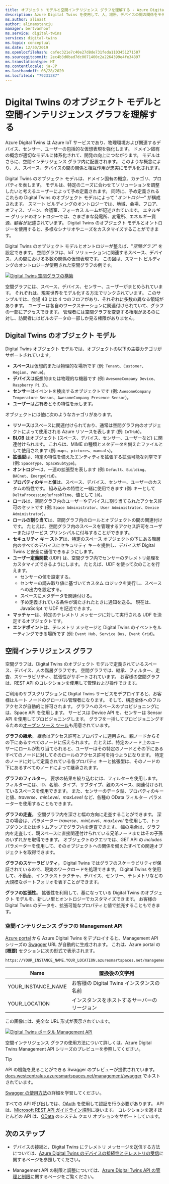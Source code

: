 ```yaml
---
title: オブジェクト モデルと空間インテリジェンス グラフを理解する - Azure Digital Twins | Microsoft Docs
description: Azure Digital Twins を使用して、人、場所、デバイスの間の関係をモデル化します
ms.author: alinast
author: alinamstanciu
manager: bertvanhoof
ms.service: digital-twins
services: digital-twins
ms.topic: conceptual
ms.date: 12/30/2019
ms.openlocfilehash: cafec321e7c40e27d8de731feda1103451271507
ms.sourcegitcommit: 2ec4b3d0bad7dc0071400c2a2264399e4fe34897
ms.translationtype: HT
ms.contentlocale: ja-JP
ms.lasthandoff: 03/28/2020
ms.locfileid: "79231387"
---
```

# <a name="understand-digital-twins-object-models-and-spatial-intelligence-graph"></a>Digital Twins のオブジェクト モデルと空間インテリジェンス グラフを理解する

Azure Digital Twins は Azure IoT サービスであり、物理環境および関連するデバイス、センサー、ユーザーの包括的な仮想表現を強化します。 ドメイン固有の概念が適切なモデルに体系化されて、開発の向上につながります。 モデルはさらに、空間インテリジェンス グラフ内に配置されます。 このような概念により、人、スペース、デバイスの間の関係と相互作用が忠実にモデル化されます。

Digital Twins のオブジェクト モデルは、ドメイン固有の概念、カテゴリ、プロパティを表します。 モデルは、特定のニーズに合わせてソリューションを調整したいと考えるユーザーによって予め定義されます。 同時に、予め定義されるこれらの Digital Twins のオブジェクト モデルによって "_オントロジー_" が構成されます。 スマート ビルディングのオントロジーでは、地域、会場、フロア、オフィス、ゾーン、会議室、フォーカス ルームが記述されています。 エネルギー グリッドのオントロジーでは、さまざまな発電所、変電所、エネルギー資源、顧客が記述されています。 Digital Twins のオブジェクト モデルとオントロジーを使用すると、多様なシナリオやニーズをカスタマイズすることができます。

Digital Twins のオブジェクト モデルとオントロジーが整えば、"_空間グラフ_" を設定できます。 空間グラフは、IoT ソリューションに関連するスペース、デバイス、人の間における多数の関係の仮想表現です。 この図は、スマート ビルディングのオントロジーが使用された空間グラフの例です。

[![Digital Twins 空間グラフの構築](media/concepts/digital-twins-spatial-graph-building.png)](media/concepts/digital-twins-spatial-graph-building.png#lightbox)

空間グラフには、スペース、デバイス、センサー、ユーザーがまとめられています。 それぞれは、現実世界をモデル化する方法でリンクされています。 このサンプルでは、会場 43 には 4 つのフロアがあり、それぞれに多数の異なる領域があります。 ユーザーは各自のワークステーションに関連付けられていて、グラフの一部にアクセスできます。 管理者には空間グラフを変更する権限があるのに対し、訪問者にはビルのデータの一部しか見る権限がありません。

## <a name="digital-twins-object-models"></a>Digital Twins のオブジェクト モデル

Digital Twins オブジェクト モデルでは、オブジェクトの以下の主要カテゴリがサポートされています。

- **スペース**は仮想的または物理的な場所です (例: `Tenant`、`Customer`、`Region`、`Venue`)。
- **デバイス**は仮想的または物理的な機器です (例: `AwesomeCompany Device`、`Raspberry Pi 3`)。
- **センサー**はイベントを検出するオブジェクトです (例: `AwesomeCompany Temperature Sensor`、`AwesomeCompany Presence Sensor`)。
- **ユーザー**は占有者とその特性を示します。

オブジェクトには他に次のようなカテゴリがあります。

- **リソース**はスペースに関連付けられており、通常は空間グラフ内のオブジェクトによって使用される Azure リソースを表します (例: `IoTHub`)。
- **BLOB** はオブジェクト (スペース、デバイス、センサー、ユーザーなど) に関連付けられます。 これらは、MIME の種類とメタデータを備えたファイルとして使用されます (例: `maps`、`pictures`、`manuals`)。
- **拡張型**は、特定の特性を備えたエンティティを拡張する拡張可能な列挙です (例: `SpaceType`、`SpaceSubtype`)。
- **オントロジー**は、一連の拡張型を表します (例: `Default`、`Building`、`BACnet`、`EnergyGrid`)。
- **プロパティのキーと値**は、スペース、デバイス、センサー、ユーザーのカスタムの特性です。 組み込みの特性と一緒に使用できます (例: キーとして `DeltaProcessingRefreshTime`、値として `10`)。
- **ロール**は、空間グラフ内のユーザーやデバイスに割り当てられたアクセス許可のセットです (例: `Space Administrator`、`User Administrator`、`Device Administrator`)。
- **ロールの割り当て**は、空間グラフ内のロールとオブジェクトの間の関連付けです。 たとえば、空間グラフ内のスペースを管理するアクセス許可をユーザーまたはサービス プリンシパルに付与することができます。
- **セキュリティ キー ストア**は、特定のスペース オブジェクトの下にある階層内のすべてのデバイスにセキュリティ キーを提供し、デバイスが Digital Twins と安全に通信できるようにします。
- **ユーザー定義関数** (UDF) は、空間グラフ内でセンサーのテレメトリ処理をカスタマイズできるようにします。 たとえば、UDF を使って次のことを行えます。
  - センサーの値を設定する。
  - センサーの読み取り値に基づいてカスタム ロジックを実行し、スペースへの出力を設定する。
  - スペースにメタデータを関連付ける。
  - 予め定義されている条件が満たされたときに通知を送る。 現在は、JavaScript で UDF を記述できます。
- **マッチャー**は、特定のテレメトリ メッセージに対して実行される UDF を決定するオブジェクトです。
- **エンドポイント**は、テレメトリ メッセージと Digital Twins のイベントをルーティングできる場所です (例: `Event Hub`、`Service Bus`、`Event Grid`)。

## <a name="spatial-intelligence-graph"></a>空間インテリジェンス グラフ

空間グラフは、Digital Twins のオブジェクト モデルで定義されているスペース、デバイス、人の階層グラフです。 空間グラフでは、継承、フィルター、走査、スケーラビリティ、拡張性がサポートされています。 お客様の空間グラフは、REST API のコレクションを使用して管理および操作できます。

ご利用のサブスクリプションに Digital Twins サービスをデプロイすると、お客様はルート ノードのグローバル管理者になります。 そして、構造全体へのフル アクセスが自動的に許可されます。 グラフへのスペースのプロビジョニングには、Space API を使用します。 サービスは Device API を、センサーは Sensor API を使用してプロビジョニングします。 グラフを一括してプロビジョニングするための[オープン ソース ツール](https://github.com/Azure-Samples/digital-twins-samples-csharp)も用意されています。

**グラフの継承**。 継承はアクセス許可とプロパティに適用され、親ノードからその下にあるすべてのノードに伝えられます。 たとえば、特定のノード上のユーザーにロールが割り当てられると、ユーザーはその特定のノードとその下にあるすべてのノードに対してそのロールのアクセス許可を持つようになります。 特定のノードに対して定義されている各プロパティ キーと拡張型は、そのノードの下にあるすべてのノードによって継承されます。

**グラフのフィルター**。 要求の結果を絞り込むには、フィルターを使用します。 フィルターには、ID、名前、タイプ、サブタイプ、親のスペース、関連付けられているスペースを使用できます。 また、センサーのデータ型、プロパティのキーと値、*traverse*、*minLevel*、*maxLevel* など、各種の OData フィルター パラメーターを使用することもできます。

**グラフの走査**。 空間グラフ内を深さと幅の方向に走査することができます。 深さの場合は、パラメーター *traverse*、*minLevel*、*maxLevel* を使用して、トップダウンまたはボトムアップでグラフ内を走査できます。 幅の場合は、グラフ内を走査して、親スペースに直接関連付けられている兄弟ノードまたはその子孫のいずれかを取得できます。 オブジェクトのクエリでは、GET API の *includes* パラメーターを使用して、そのオブジェクトへの関係を備えたすべての関連オブジェクトを取得できます。

**グラフのスケーラビリティ**。 Digital Twins ではグラフのスケーラビリティが保証されているので、現実のワークロードを処理できます。 Digital Twins を使用して、不動産、インフラストラクチャ、デバイス、センサー、テレメトリなどの大規模なポートフォリオを表すことができます。

**グラフの拡張性**。 拡張性を利用して、基になっている Digital Twins のオブジェクト モデルを、新しい型とオントロジーでカスタマイズできます。 お客様の Digital Twins のデータを、拡張可能なプロパティと値で拡充することもできます。

### <a name="spatial-intelligence-graph-management-apis"></a>空間インテリジェンス グラフの Management API

[Azure portal](https://portal.azure.com) から Azure Digital Twins をデプロイすると、Management API シリーズの [Swagger](https://swagger.io/tools/swagger-ui/) URL が自動的に生成されます。 これは、Azure portal の **[概要]** セクションに次の形式で表示されます。

```plaintext
https://YOUR_INSTANCE_NAME.YOUR_LOCATION.azuresmartspaces.net/management/swagger
```

| Name | 置換後の文字列 |
| --- | --- |
| YOUR_INSTANCE_NAME | お客様の Digital Twins インスタンスの名前 |
| YOUR_LOCATION | インスタンスをホストするサーバーのリージョン |

 この画像には、完全な URL 形式が表示されています。

[![Digital Twins ポータル Management API](media/concepts/digital-twins-spatial-graph-management-api-url.png)](media/concepts/digital-twins-spatial-graph-management-api-url.png#lightbox)

空間インテリジェンス グラフの使用方法について詳しくは、Azure Digital Twins Management API シリーズのプレビューを参照してください。

> [!TIP]
> API の機能を見ることができる Swagger のプレビューが提供されています。
> [docs.westcentralus.azuresmartspaces.net/management/swagger](https://docs.westcentralus.azuresmartspaces.net/management/swagger) でホストされています。

[Swagger の使用方法](how-to-use-swagger.md)の詳細を学習してください。

すべての API 呼び出しでは、[OAuth](https://docs.microsoft.com/azure/active-directory/develop/v1-protocols-oauth-code) を使用して認証を行う必要があります。 API は、[Microsoft REST API ガイドライン規則](https://github.com/Microsoft/api-guidelines/blob/master/Guidelines.md)に従います。 コレクションを返すほとんどの API は、[OData](https://www.odata.org/getting-started/basic-tutorial/#queryData) のシステム クエリ オプションをサポートしています。

## <a name="next-steps"></a>次のステップ

- デバイスの接続と、Digital Twins にテレメトリ メッセージを送信する方法については、[Azure Digital Twins のデバイスの接続性とテレメトリの受信](concepts-device-ingress.md)に関するページを参照してください。

- Management API の制限と調整については、[Azure Digital Twins API の管理と制限](concepts-service-limits.md)に関するページをご覧ください。
